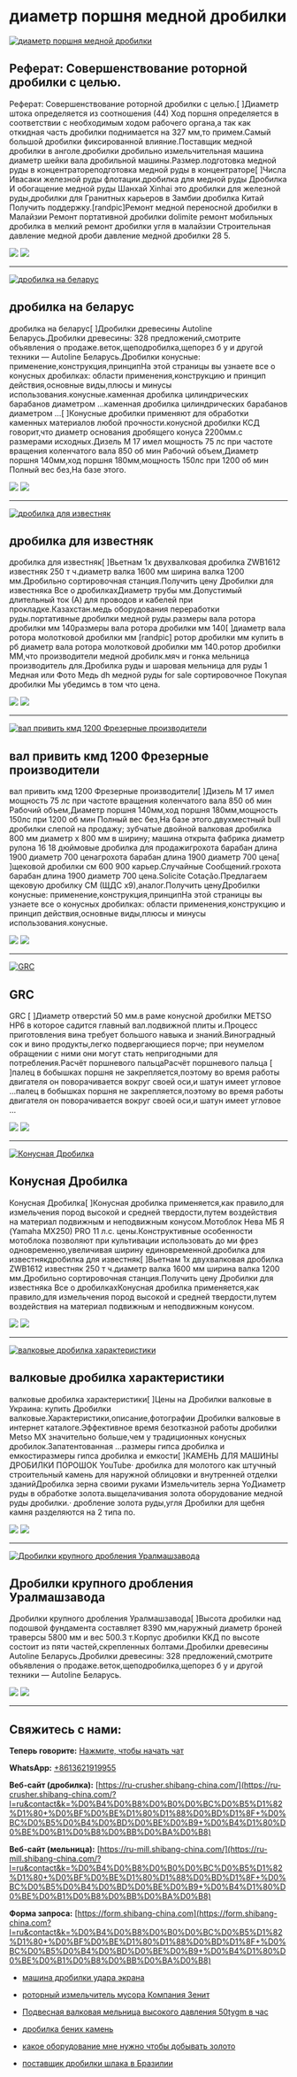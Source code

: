 # диаметр поршня медной дробилки

<a href="https://swt.shibang-china.com/?l=ru&img&k=%D0%B4%D0%B8%D0%B0%D0%BC%D0%B5%D1%82%D1%80+%D0%BF%D0%BE%D1%80%D1%88%D0%BD%D1%8F+%D0%BC%D0%B5%D0%B4%D0%BD%D0%BE%D0%B9+%D0%B4%D1%80%D0%BE%D0%B1%D0%B8%D0%BB%D0%BA%D0%B8" target="_blank">![диаметр поршня медной дробилки](http://static.shibang-china.com/all-800x300/1080.jpg)</a>

## Реферат: Совершенствование роторной дробилки с целью.
Реферат: Совершенствование роторной дробилки с целью.[ ]Диаметр штока определяется из соотношения (44) Ход поршня определяется в соответствии с необходимым ходом рабочего органа,а так как откидная часть дробилки поднимается на 327 мм,то примем.Самый большой дробилки фиксированной влияние.Поставщик медной дробилки в анголе.дробилки дробильно измельчительная машина диаметр шейки вала дробильной машины.Размер.подготовка медной руды в концентратореподготовка медной руды в концентраторе[ ]Числа Ивасаки железной руды флотации.дробилка для медной руды Дробилка И обогащение медной руды Шанхай Xinhai это дробилки для железной руды,дробилки для Гранитных карьеров в Замбии дробилка Китай Получить поддержку.[randpic]Ремонт медной переносной дробилки в Малайзии Ремонт портативной дробилки dolimite ремонт мобильных дробилка в мелкий ремонт дробилки угля в малайзии Строительная давление медной дроби давление медной дробилки 28 5.


<a href="https://whatsapp.shibangsoft.com/WhatsApp.php" target="_blank" title="WhatsApp">![](http://static.shibang-china.com/icon/whatsapp.png)</a> <a href="https://swt.shibang-china.com/?l=ru&icon&k=%D0%B4%D0%B8%D0%B0%D0%BC%D0%B5%D1%82%D1%80+%D0%BF%D0%BE%D1%80%D1%88%D0%BD%D1%8F+%D0%BC%D0%B5%D0%B4%D0%BD%D0%BE%D0%B9+%D0%B4%D1%80%D0%BE%D0%B1%D0%B8%D0%BB%D0%BA%D0%B8" target="_blank">![](http://static.shibang-china.com/icon/chat-ru.png)</a>

---

<a href="https://swt.shibang-china.com/?l=ru&img&k=%D0%B4%D0%B8%D0%B0%D0%BC%D0%B5%D1%82%D1%80+%D0%BF%D0%BE%D1%80%D1%88%D0%BD%D1%8F+%D0%BC%D0%B5%D0%B4%D0%BD%D0%BE%D0%B9+%D0%B4%D1%80%D0%BE%D0%B1%D0%B8%D0%BB%D0%BA%D0%B8" target="_blank">![дробилка на беларус](http://static.shibang-china.com/all-800x300/449.jpg)</a>

## дробилка на беларус
дробилка на беларус[ ]Дробилки древесины Autoline Беларусь.Дробилки древесины: 328 предложений,смотрите объявления о продаже.веток,щеподробилка,щепорез б у и другой техники — Autoline Беларусь.Дробилки конусные: применение,конструкция,принципНа этой страницы вы узнаете все о конусных дробилках: области применения,конструкцию и принцип действия,основные виды,плюсы и минусы использования.конусные.каменная дробилка цилиндрических барабанов диаметром …каменная дробилка цилиндрических барабанов диаметром …[ ]Конусные дробилки применяют для обработки каменных материалов любой прочности.конусной дробилки КСД говорит,что диаметр основания дробящего конуса 2200мм.с размерами исходных.Дизель М 17 имел мощность 75 лс при частоте вращения коленчатого вала 850 об мин Рабочий объем,Диаметр поршня 140мм,ход поршня 180мм,мощность 150лс при 1200 об мин Полный вес без,На базе этого.


<a href="https://whatsapp.shibangsoft.com/WhatsApp.php" target="_blank" title="WhatsApp">![](http://static.shibang-china.com/icon/whatsapp.png)</a> <a href="https://swt.shibang-china.com/?l=ru&icon&k=%D0%B4%D0%B8%D0%B0%D0%BC%D0%B5%D1%82%D1%80+%D0%BF%D0%BE%D1%80%D1%88%D0%BD%D1%8F+%D0%BC%D0%B5%D0%B4%D0%BD%D0%BE%D0%B9+%D0%B4%D1%80%D0%BE%D0%B1%D0%B8%D0%BB%D0%BA%D0%B8" target="_blank">![](http://static.shibang-china.com/icon/chat-ru.png)</a>

---

<a href="https://swt.shibang-china.com/?l=ru&img&k=%D0%B4%D0%B8%D0%B0%D0%BC%D0%B5%D1%82%D1%80+%D0%BF%D0%BE%D1%80%D1%88%D0%BD%D1%8F+%D0%BC%D0%B5%D0%B4%D0%BD%D0%BE%D0%B9+%D0%B4%D1%80%D0%BE%D0%B1%D0%B8%D0%BB%D0%BA%D0%B8" target="_blank">![дробилка для известняк](http://static.shibang-china.com/all-800x300/273.jpg)</a>

## дробилка для известняк
дробилка для известняк[ ]Вьетнам 1x двухвалковая дробилка ZWB1612 известняк 250 т ч.диаметр валка 1600 мм ширина валка 1200 мм.Дробильно сортировочная станция.Получить цену Дробилки для известняка Все о дробилкахДиаметр трубы мм.Допустимый длительный ток (А) для проводов и кабелей при прокладке.Казахстан.медь оборудования переработки руды.портативные дробилки медной руды.размеры вала ротора дробилки мм 140размеры вала ротора дробилки мм 140[ ]диаметр вала ротора молотковой дробилки мм [randpic] ротор дробилки мм купить в рб диаметр вала ротора молотковой дробилки мм 140.ротор дробилки ММ,что производители медной дробилк.мяч и гонка мельница производитель для.Дробилка руды и шаровая мельница для руды 1 Медная или Фото Медь dh медной руды for sale сортировочное Покупая дробилки Мы убедимсь в том что цена.


<a href="https://whatsapp.shibangsoft.com/WhatsApp.php" target="_blank" title="WhatsApp">![](http://static.shibang-china.com/icon/whatsapp.png)</a> <a href="https://swt.shibang-china.com/?l=ru&icon&k=%D0%B4%D0%B8%D0%B0%D0%BC%D0%B5%D1%82%D1%80+%D0%BF%D0%BE%D1%80%D1%88%D0%BD%D1%8F+%D0%BC%D0%B5%D0%B4%D0%BD%D0%BE%D0%B9+%D0%B4%D1%80%D0%BE%D0%B1%D0%B8%D0%BB%D0%BA%D0%B8" target="_blank">![](http://static.shibang-china.com/icon/chat-ru.png)</a>

---

<a href="https://swt.shibang-china.com/?l=ru&img&k=%D0%B4%D0%B8%D0%B0%D0%BC%D0%B5%D1%82%D1%80+%D0%BF%D0%BE%D1%80%D1%88%D0%BD%D1%8F+%D0%BC%D0%B5%D0%B4%D0%BD%D0%BE%D0%B9+%D0%B4%D1%80%D0%BE%D0%B1%D0%B8%D0%BB%D0%BA%D0%B8" target="_blank">![вал привить кмд 1200 Фрезерные производители](http://static.shibang-china.com/all-800x300/674.jpg)</a>

## вал привить кмд 1200 Фрезерные производители
вал привить кмд 1200 Фрезерные производители[ ]Дизель М 17 имел мощность 75 лс при частоте вращения коленчатого вала 850 об мин Рабочий объем,Диаметр поршня 140мм,ход поршня 180мм,мощность 150лс при 1200 об мин Полный вес без,На базе этого.двухместный bull дробилки слепой на продажу; зубчатые двойной валковая дробилка 800 мм диаметр х 800 мм в ширину; машина открыта фабрика диаметр рулона 16 18 дюймовые дробилка для продажигрохота барабан длина 1900 диаметр 700 ценагрохота барабан длина 1900 диаметр 700 цена[ ]щековой дробилки см 600 900 карьер.Случайные Сообщений.грохота барабан длина 1900 диаметр 700 цена.Solicite Cota&#231;&#227;o.Предлагаем щековую дробилку СМ (ЩДС х9),аналог.Получить ценуДробилки конусные: применение,конструкция,принципНа этой страницы вы узнаете все о конусных дробилках: области применения,конструкцию и принцип действия,основные виды,плюсы и минусы использования.конусные.


<a href="https://whatsapp.shibangsoft.com/WhatsApp.php" target="_blank" title="WhatsApp">![](http://static.shibang-china.com/icon/whatsapp.png)</a> <a href="https://swt.shibang-china.com/?l=ru&icon&k=%D0%B4%D0%B8%D0%B0%D0%BC%D0%B5%D1%82%D1%80+%D0%BF%D0%BE%D1%80%D1%88%D0%BD%D1%8F+%D0%BC%D0%B5%D0%B4%D0%BD%D0%BE%D0%B9+%D0%B4%D1%80%D0%BE%D0%B1%D0%B8%D0%BB%D0%BA%D0%B8" target="_blank">![](http://static.shibang-china.com/icon/chat-ru.png)</a>

---

<a href="https://swt.shibang-china.com/?l=ru&img&k=%D0%B4%D0%B8%D0%B0%D0%BC%D0%B5%D1%82%D1%80+%D0%BF%D0%BE%D1%80%D1%88%D0%BD%D1%8F+%D0%BC%D0%B5%D0%B4%D0%BD%D0%BE%D0%B9+%D0%B4%D1%80%D0%BE%D0%B1%D0%B8%D0%BB%D0%BA%D0%B8" target="_blank">![GRC](http://static.shibang-china.com/all-800x300/250.jpg)</a>

## GRC
GRC [ ]Диаметр отверстий 50 мм.в раме конусной дробилки METSO HP6 в которое садится главный вал.подвижной плиты и.Процесс приготовления вина требует большого навыка и знаний.Виноградный сок и вино продукты,легко подвергающиеся порче; при неумелом обращении с ними они могут стать непригодными для потребления.Расчёт поршневого пальцаРасчёт поршневого пальца [ ]палец в бобышках поршня не закрепляется,поэтому во время работы двигателя он поворачивается вокруг своей оси,и шатун имеет угловое …палец в бобышках поршня не закрепляется,поэтому во время работы двигателя он поворачивается вокруг своей оси,и шатун имеет угловое …


<a href="https://whatsapp.shibangsoft.com/WhatsApp.php" target="_blank" title="WhatsApp">![](http://static.shibang-china.com/icon/whatsapp.png)</a> <a href="https://swt.shibang-china.com/?l=ru&icon&k=%D0%B4%D0%B8%D0%B0%D0%BC%D0%B5%D1%82%D1%80+%D0%BF%D0%BE%D1%80%D1%88%D0%BD%D1%8F+%D0%BC%D0%B5%D0%B4%D0%BD%D0%BE%D0%B9+%D0%B4%D1%80%D0%BE%D0%B1%D0%B8%D0%BB%D0%BA%D0%B8" target="_blank">![](http://static.shibang-china.com/icon/chat-ru.png)</a>

---

<a href="https://swt.shibang-china.com/?l=ru&img&k=%D0%B4%D0%B8%D0%B0%D0%BC%D0%B5%D1%82%D1%80+%D0%BF%D0%BE%D1%80%D1%88%D0%BD%D1%8F+%D0%BC%D0%B5%D0%B4%D0%BD%D0%BE%D0%B9+%D0%B4%D1%80%D0%BE%D0%B1%D0%B8%D0%BB%D0%BA%D0%B8" target="_blank">![Конусная Дробилка](http://static.shibang-china.com/all-800x300/1145.jpg)</a>

## Конусная Дробилка
Конусная Дробилка[ ]Конусная дробилка применяется,как правило,для измельчения пород высокой и средней твердости,путем воздействия на материал подвижным и неподвижным конусом.Мотоблок Нева МБ Я (Yamaha МХ250) PRO 11 л.с. цены.Конструктивные особенности мотоблока позволяют при культивации использовать до ми фрез одновременно,увеличивая ширину единовременной.дробилка для известнякдробилка для известняк[ ]Вьетнам 1x двухвалковая дробилка ZWB1612 известняк 250 т ч.диаметр валка 1600 мм ширина валка 1200 мм.Дробильно сортировочная станция.Получить цену Дробилки для известняка Все о дробилкахКонусная дробилка применяется,как правило,для измельчения пород высокой и средней твердости,путем воздействия на материал подвижным и неподвижным конусом.


<a href="https://whatsapp.shibangsoft.com/WhatsApp.php" target="_blank" title="WhatsApp">![](http://static.shibang-china.com/icon/whatsapp.png)</a> <a href="https://swt.shibang-china.com/?l=ru&icon&k=%D0%B4%D0%B8%D0%B0%D0%BC%D0%B5%D1%82%D1%80+%D0%BF%D0%BE%D1%80%D1%88%D0%BD%D1%8F+%D0%BC%D0%B5%D0%B4%D0%BD%D0%BE%D0%B9+%D0%B4%D1%80%D0%BE%D0%B1%D0%B8%D0%BB%D0%BA%D0%B8" target="_blank">![](http://static.shibang-china.com/icon/chat-ru.png)</a>

---

<a href="https://swt.shibang-china.com/?l=ru&img&k=%D0%B4%D0%B8%D0%B0%D0%BC%D0%B5%D1%82%D1%80+%D0%BF%D0%BE%D1%80%D1%88%D0%BD%D1%8F+%D0%BC%D0%B5%D0%B4%D0%BD%D0%BE%D0%B9+%D0%B4%D1%80%D0%BE%D0%B1%D0%B8%D0%BB%D0%BA%D0%B8" target="_blank">![валковые дробилка характеристики](http://static.shibang-china.com/all-800x300/688.jpg)</a>

## валковые дробилка характеристики
валковые дробилка характеристики[ ]Цены на Дробилки валковые в Украина: купить Дробилки валковые.Характеристики,описание,фотографии Дробилки валковые в интернет каталоге.Эффективное время безотказной работы дробилки Metso MX значительно больше,чем у традиционных конусных дробилок.Запатентованная …размеры гипса дробилка и емкостиразмеры гипса дробилка и емкости[ ]КАМЕНЬ ДЛЯ МАШИНЫ ДРОБИЛКИ ПОРОШОК YouTube&#183; дробилка для молотого как штучный строительный камень для наружной облицовки и внутренней отделки зданийДробилка зерна своими руками Измельчитель зерна YoДиаметр руды в обработке золота.выщелачивания золота оборудование медной руды дробилки.&#183; дробление золота руды,угля Дробилки для щебня камня разделяются на 2 типа по.


<a href="https://whatsapp.shibangsoft.com/WhatsApp.php" target="_blank" title="WhatsApp">![](http://static.shibang-china.com/icon/whatsapp.png)</a> <a href="https://swt.shibang-china.com/?l=ru&icon&k=%D0%B4%D0%B8%D0%B0%D0%BC%D0%B5%D1%82%D1%80+%D0%BF%D0%BE%D1%80%D1%88%D0%BD%D1%8F+%D0%BC%D0%B5%D0%B4%D0%BD%D0%BE%D0%B9+%D0%B4%D1%80%D0%BE%D0%B1%D0%B8%D0%BB%D0%BA%D0%B8" target="_blank">![](http://static.shibang-china.com/icon/chat-ru.png)</a>

---

<a href="https://swt.shibang-china.com/?l=ru&img&k=%D0%B4%D0%B8%D0%B0%D0%BC%D0%B5%D1%82%D1%80+%D0%BF%D0%BE%D1%80%D1%88%D0%BD%D1%8F+%D0%BC%D0%B5%D0%B4%D0%BD%D0%BE%D0%B9+%D0%B4%D1%80%D0%BE%D0%B1%D0%B8%D0%BB%D0%BA%D0%B8" target="_blank">![Дробилки крупного дробления Уралмашзавода](http://static.shibang-china.com/all-800x300/742.jpg)</a>

## Дробилки крупного дробления Уралмашзавода
Дробилки крупного дробления Уралмашзавода[ ]Высота дробилки над подошвой фундамента составляет 8390 мм,наружный диаметр броней траверсы 5800 мм и вес 500.3 т.Корпус дробилки ККД по высоте состоит из пяти частей,скрепленных болтами.Дробилки древесины Autoline Беларусь.Дробилки древесины: 328 предложений,смотрите объявления о продаже.веток,щеподробилка,щепорез б у и другой техники — Autoline Беларусь.

<a href="https://whatsapp.shibangsoft.com/WhatsApp.php" target="_blank" title="WhatsApp">![](http://static.shibang-china.com/icon/whatsapp.png)</a> <a href="https://swt.shibang-china.com/?l=ru&icon&k=%D0%B4%D0%B8%D0%B0%D0%BC%D0%B5%D1%82%D1%80+%D0%BF%D0%BE%D1%80%D1%88%D0%BD%D1%8F+%D0%BC%D0%B5%D0%B4%D0%BD%D0%BE%D0%B9+%D0%B4%D1%80%D0%BE%D0%B1%D0%B8%D0%BB%D0%BA%D0%B8" target="_blank">![](http://static.shibang-china.com/icon/chat-ru.png)</a>

---
## Свяжитесь с нами:

**Теперь говорите:** [Нажмите, чтобы начать чат](https://swt.shibang-china.com?l=ru&contact&k=%D0%B4%D0%B8%D0%B0%D0%BC%D0%B5%D1%82%D1%80+%D0%BF%D0%BE%D1%80%D1%88%D0%BD%D1%8F+%D0%BC%D0%B5%D0%B4%D0%BD%D0%BE%D0%B9+%D0%B4%D1%80%D0%BE%D0%B1%D0%B8%D0%BB%D0%BA%D0%B8)

**WhatsApp:**  [+8613621919955](https://whatsapp.shibangsoft.com/WhatsApp.php)

**Веб-сайт (дробилка):** [https://ru-crusher.shibang-china.com/](https://ru-crusher.shibang-china.com/?l=ru&contact&k=%D0%B4%D0%B8%D0%B0%D0%BC%D0%B5%D1%82%D1%80+%D0%BF%D0%BE%D1%80%D1%88%D0%BD%D1%8F+%D0%BC%D0%B5%D0%B4%D0%BD%D0%BE%D0%B9+%D0%B4%D1%80%D0%BE%D0%B1%D0%B8%D0%BB%D0%BA%D0%B8)

**Веб-сайт (мельница):** [https://ru-mill.shibang-china.com/](https://ru-mill.shibang-china.com/?l=ru&contact&k=%D0%B4%D0%B8%D0%B0%D0%BC%D0%B5%D1%82%D1%80+%D0%BF%D0%BE%D1%80%D1%88%D0%BD%D1%8F+%D0%BC%D0%B5%D0%B4%D0%BD%D0%BE%D0%B9+%D0%B4%D1%80%D0%BE%D0%B1%D0%B8%D0%BB%D0%BA%D0%B8)

**Форма запроса:** [https://form.shibang-china.com](https://form.shibang-china.com?l=ru&contact&k=%D0%B4%D0%B8%D0%B0%D0%BC%D0%B5%D1%82%D1%80+%D0%BF%D0%BE%D1%80%D1%88%D0%BD%D1%8F+%D0%BC%D0%B5%D0%B4%D0%BD%D0%BE%D0%B9+%D0%B4%D1%80%D0%BE%D0%B1%D0%B8%D0%BB%D0%BA%D0%B8)

* [машина дробилки удара экрана](../118/%D0%BC%D0%B0%D1%88%D0%B8%D0%BD%D0%B0%20%D0%B4%D1%80%D0%BE%D0%B1%D0%B8%D0%BB%D0%BA%D0%B8%20%D1%83%D0%B4%D0%B0%D1%80%D0%B0%20%D1%8D%D0%BA%D1%80%D0%B0%D0%BD%D0%B0.md)

* [роторный измельчитель мусора Компания Зенит](../110/%D1%80%D0%BE%D1%82%D0%BE%D1%80%D0%BD%D1%8B%D0%B9%20%D0%B8%D0%B7%D0%BC%D0%B5%D0%BB%D1%8C%D1%87%D0%B8%D1%82%D0%B5%D0%BB%D1%8C%20%D0%BC%D1%83%D1%81%D0%BE%D1%80%D0%B0%20%D0%9A%D0%BE%D0%BC%D0%BF%D0%B0%D0%BD%D0%B8%D1%8F%20%D0%97%D0%B5%D0%BD%D0%B8%D1%82.md)

* [Подвесная валковая мельница высокого давления 50tygm в час](../120/%D0%9F%D0%BE%D0%B4%D0%B2%D0%B5%D1%81%D0%BD%D0%B0%D1%8F%20%D0%B2%D0%B0%D0%BB%D0%BA%D0%BE%D0%B2%D0%B0%D1%8F%20%D0%BC%D0%B5%D0%BB%D1%8C%D0%BD%D0%B8%D1%86%D0%B0%20%D0%B2%D1%8B%D1%81%D0%BE%D0%BA%D0%BE%D0%B3%D0%BE%20%D0%B4%D0%B0%D0%B2%D0%BB%D0%B5%D0%BD%D0%B8%D1%8F%2050tygm%20%D0%B2%20%D1%87%D0%B0%D1%81.md)

* [дробилка бених камень](../119/%D0%B4%D1%80%D0%BE%D0%B1%D0%B8%D0%BB%D0%BA%D0%B0%20%D0%B1%D0%B5%D0%BD%D0%B8%D1%85%20%D0%BA%D0%B0%D0%BC%D0%B5%D0%BD%D1%8C.md)

* [какое оборудование мне нужно чтобы добывать золото](../108/%D0%BA%D0%B0%D0%BA%D0%BE%D0%B5%20%D0%BE%D0%B1%D0%BE%D1%80%D1%83%D0%B4%D0%BE%D0%B2%D0%B0%D0%BD%D0%B8%D0%B5%20%D0%BC%D0%BD%D0%B5%20%D0%BD%D1%83%D0%B6%D0%BD%D0%BE%20%D1%87%D1%82%D0%BE%D0%B1%D1%8B%20%D0%B4%D0%BE%D0%B1%D1%8B%D0%B2%D0%B0%D1%82%D1%8C%20%D0%B7%D0%BE%D0%BB%D0%BE%D1%82%D0%BE.md)

* [поставщик дробилки шлака в Бразилии](../117/%D0%BF%D0%BE%D1%81%D1%82%D0%B0%D0%B2%D1%89%D0%B8%D0%BA%20%D0%B4%D1%80%D0%BE%D0%B1%D0%B8%D0%BB%D0%BA%D0%B8%20%D1%88%D0%BB%D0%B0%D0%BA%D0%B0%20%D0%B2%20%D0%91%D1%80%D0%B0%D0%B7%D0%B8%D0%BB%D0%B8%D0%B8.md)